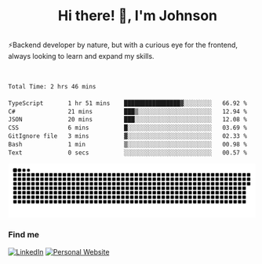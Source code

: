 <div id="user-content-toc">
  <ul align="center">
    <summary><h1 style="display: inline-block">Hi there! 👋, I'm Johnson</h1></summary>
  </ul>
</div>

⚡Backend developer by nature, but with a curious eye for the frontend, always looking to learn and expand my skills.

<br>


<!--START_SECTION:waka-->

```txt
Total Time: 2 hrs 46 mins

TypeScript       1 hr 51 mins    ████████████████▓░░░░░░░░   66.92 %
C#               21 mins         ███▒░░░░░░░░░░░░░░░░░░░░░   12.94 %
JSON             20 mins         ███░░░░░░░░░░░░░░░░░░░░░░   12.08 %
CSS              6 mins          █░░░░░░░░░░░░░░░░░░░░░░░░   03.69 %
GitIgnore file   3 mins          ▓░░░░░░░░░░░░░░░░░░░░░░░░   02.33 %
Bash             1 min           ▒░░░░░░░░░░░░░░░░░░░░░░░░   00.98 %
Text             0 secs          ░░░░░░░░░░░░░░░░░░░░░░░░░   00.57 %
```

<!--END_SECTION:waka-->

<picture>
  <source  srcset="https://github.com/joshwambere/joshwambere/blob/output/github-contribution-grid-snake-dark.svg?palette=github-dark">
  <source  srcset="https://github.com/joshwambere/joshwambere/blob/output/github-contribution-grid-snake.svg">
  <img alt="github contribution grid snake animation" src="https://github.com/joshwambere/joshwambere/blob/output/github-contribution-grid-snake.svg">
</picture>

### Find me
<a href="https://www.linkedin.com/in/dusabe-johnson" target="_blank"><img src="https://img.shields.io/badge/LinkedIn-%230077B5.svg?&style=flat&logo=linkedin&logoColor=white" alt="LinkedIn"></a>
‎‎ [![Personal Website](https://img.shields.io/badge/visit-Johnsonis.me-blue)](https://johnsonis.me/)
